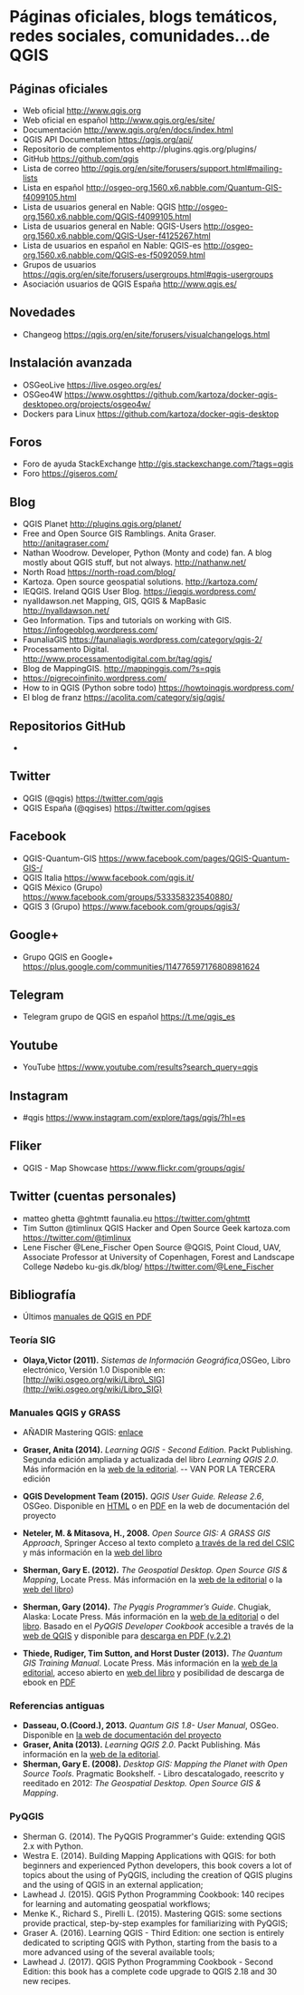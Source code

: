 # Páginas oficiales, blogs temáticos, redes sociales, comunidades...de QGIS

## Páginas oficiales

- Web oficial http://www.qgis.org
- Web oficial en español http://www.qgis.org/es/site/ 
- Documentación http://www.qgis.org/en/docs/index.html
- QGIS API Documentation https://qgis.org/api/
- Repositorio de complementos ehttp://plugins.qgis.org/plugins/
- GitHub https://github.com/qgis
- Lista de correo http://qgis.org/en/site/forusers/support.html#mailing-lists
- Lista en español http://osgeo-org.1560.x6.nabble.com/Quantum-GIS-f4099105.html
- Lista de usuarios general en Nable: QGIS http://osgeo-org.1560.x6.nabble.com/QGIS-f4099105.html 
- Lista de usuarios general en Nable: QGIS-Users http://osgeo-org.1560.x6.nabble.com/QGIS-User-f4125267.html 
- Lista de usuarios en español en Nable: QGIS-es http://osgeo-org.1560.x6.nabble.com/QGIS-es-f5092059.html
- Grupos de usuarios https://qgis.org/en/site/forusers/usergroups.html#qgis-usergroups
- Asociación usuarios de QGIS España http://www.qgis.es/

## Novedades

- Changeog https://qgis.org/en/site/forusers/visualchangelogs.html

## Instalación avanzada

- OSGeoLive https://live.osgeo.org/es/
- OSGeo4W https://www.osghttps://github.com/kartoza/docker-qgis-desktopeo.org/projects/osgeo4w/
- Dockers para Linux https://github.com/kartoza/docker-qgis-desktop

## Foros
- Foro de ayuda StackExchange http://gis.stackexchange.com/?tags=qgis
- Foro https://giseros.com/

## Blog

- QGIS Planet http://plugins.qgis.org/planet/
- Free and Open Source GIS Ramblings. Anita Graser. http://anitagraser.com/ 
- Nathan Woodrow. Developer, Python (Monty and code) fan. A blog mostly about QGIS stuff, but not always. http://nathanw.net/ 
- North Road https://north-road.com/blog/
- Kartoza. Open source geospatial solutions. http://kartoza.com/ 
- IEQGIS. Ireland QGIS User Blog. https://ieqgis.wordpress.com/ 
- nyalldawson.net Mapping, GIS, QGIS & MapBasic http://nyalldawson.net/
- Geo Information. Tips and tutorials on working with GIS. https://infogeoblog.wordpress.com/ 
- FaunaliaGIS https://faunaliagis.wordpress.com/category/qgis-2/
- Processamento Digital. http://www.processamentodigital.com.br/tag/qgis/
- Blog de MappingGIS. http://mappinggis.com/?s=qgis
- https://pigrecoinfinito.wordpress.com/
- How to in QGIS (Python sobre todo)  https://howtoinqgis.wordpress.com/
- El blog de franz https://acolita.com/category/sig/qgis/

## Repositorios GitHub
- 

## Twitter
- QGIS (@qgis) https://twitter.com/qgis
- QGIS España (@qgises) https://twitter.com/qgises

## Facebook
- QGIS-Quantum-GIS https://www.facebook.com/pages/QGIS-Quantum-GIS-/
- QGIS Italia https://www.facebook.com/qgis.it/
- QGIS México (Grupo) https://www.facebook.com/groups/533358323540880/
- QGIS 3 (Grupo) https://www.facebook.com/groups/qgis3/

## Google+
- Grupo QGIS en Google+ https://plus.google.com/communities/114776597176808981624

## Telegram
- Telegram grupo de QGIS en español https://t.me/qgis_es

## Youtube
- YouTube https://www.youtube.com/results?search_query=qgis

## Instagram
- #qgis https://www.instagram.com/explore/tags/qgis/?hl=es

## Fliker
- QGIS - Map Showcase https://www.flickr.com/groups/qgis/

## Twitter (cuentas personales)
- matteo ghetta @ghtmtt faunalia.eu https://twitter.com/ghtmtt
- Tim Sutton @timlinux QGIS Hacker and Open Source Geek kartoza.com https://twitter.com/@timlinux
- Lene Fischer @Lene_Fischer Open Source @QGIS, Point Cloud, UAV, Associate Professor at University of Copenhagen, Forest and Landscape College Nødebo ku-gis.dk/blog/ https://twitter.com/@Lene_Fischer

## Bibliografía

* Últimos [manuales de QGIS en PDF](http://docs.qgis.org/testing/pdf/)

### Teoría SIG
- **Olaya,Victor (2011).** *Sistemas de Información Geográfica*,OSGeo, Libro electrónico, Versión 1.0 Disponible en: [http://wiki.osgeo.org/wiki/Libro\_SIG](http://wiki.osgeo.org/wiki/Libro_SIG)

### Manuales QGIS y GRASS

- AÑADIR Mastering QGIS: [enlace](https://www.packtpub.com/big-data-and-business-intelligence/mastering-qgis-second-edition)

- **Graser, Anita (2014).** *Learning QGIS - Second Edition*. Packt Publishing. Segunda edición ampliada y actualizada del libro *Learning QGIS 2.0*. Más información en la [web de la editorial](https://www.packtpub.com/application-development/learning-qgis-second-edition). -- VAN POR LA TERCERA edición
- **QGIS Development Team (2015).** *QGIS User Guide. Release 2.6*, OSGeo. Disponible en [HTML](http://docs.qgis.org/2.6/en/docs/user_manual/) o en [PDF](http://docs.qgis.org/2.6/pdf/en/QGIS-2.6-UserGuide-en.pdf) en la web de documentación del proyecto
- **Neteler, M. & Mitasova, H., 2008.** *Open Source GIS: A GRASS GIS Approach*, Springer Acceso al texto completo [a través de la red del CSIC](http://aleph.csic.es/F?func=find-c&ccl_term=SYS%3D001209034&local_base=ELECTRONICOS) y más información en la [web del libro](http://grassbook.org/)
- **Sherman, Gary E. (2012).** *The Geospatial Desktop. Open Source GIS & Mapping*, Locate Press. Más información en la [web de la editorial](http://locatepress.com/gsd) o la [web del libro](http://geospatialdesktop.com/))
- **Sherman, Gary (2014).** *The Pyqgis Programmer’s Guide*. Chugiak, Alaska: Locate Press. Más información en la [web de la editorial](https://locatepress.com/ppg) o del [libro](http://pyqgis.org/). Basado en el *PyQGIS Developer Cookbook* accesible a través de la [web de QGIS](http://docs.qgis.org/testing/en/docs/pyqgis_developer_cookbook/) y disponible para [descarga en PDF (v.2.2)](http://docs.qgis.org/2.2/pdf/en/QGIS-2.2-PyQGISDeveloperCookbook-en.pdf)
- **Thiede, Rudiger, Tim Sutton, and Horst Duster (2013).** *The Quantum GIS Training Manual*. Locate Press. Más información en la [web de la editorial](https://locatepress.com/qtm), acceso abierto en [web del libro](http://docs.qgis.org/2.6/en/docs/training_manual/) y posibilidad de descarga de ebook en [PDF](http://docs.qgis.org/2.6/pdf/en/QGIS-2.6-QGISTrainingManual-en.pdf)


### Referencias antiguas

- **Dasseau, O.(Coord.), 2013.** *Quantum GIS 1.8- User Manual*, OSGeo. Disponible en [la web de documentación del proyecto](http://qgis.org/en/documentation/manuals.html)
- **Graser, Anita (2013).** *Learning QGIS 2.0*. Packt Publishing. Más información en la [web de la editorial](http://www.packtpub.com/learning-qgis-2-0-to-create-maps-and-perform-geoprocessing-tasks/book).
- **Sherman, Gary E. (2008).** *Desktop GIS: Mapping the Planet with Open Source Tools*. Pragmatic Bookshelf. - Libro descatalogado, reescrito y reeditado en 2012: *The Geospatial Desktop. Open Source GIS & Mapping*.

### PyQGIS

- Sherman G. (2014). The PyQGIS Programmer's Guide: extending QGIS 2.x with Python.
- Westra E. (2014). Building Mapping Applications with QGIS: for both beginners and experienced Python developers, this book covers a lot of topics about the using of PyQGIS, including the creation of QGIS plugins and the using of QGIS in an external application;
- Lawhead J. (2015). QGIS Python Programming Cookbook: 140 recipes for learning and automating geospatial workflows;
- Menke K., Richard S., Pirelli L. (2015). Mastering QGIS: some sections provide practical, step-by-step examples for familiarizing with PyQGIS;
- Graser A. (2016). Learning QGIS - Third Edition: one section is entirely dedicated to scripting QGIS with Python, starting from the basis to a more advanced using of the several available tools;
- Lawhead J. (2017). QGIS Python Programming Cookbook - Second Edition: this book has a complete code upgrade to QGIS 2.18 and 30 new recipes.


